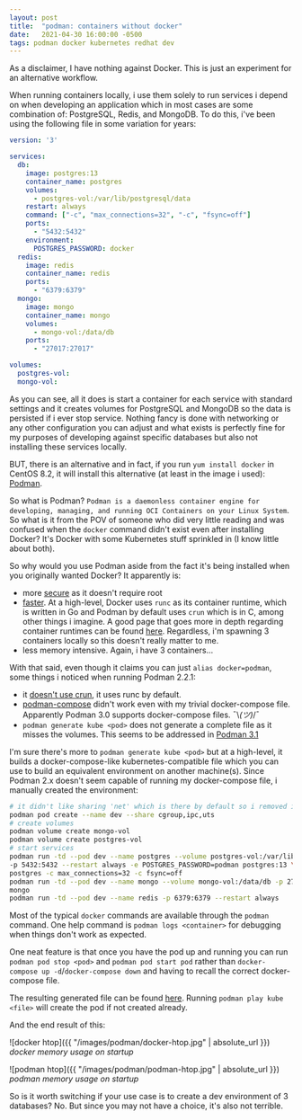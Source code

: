 ```yaml
---
layout: post
title:  "podman: containers without docker"
date:   2021-04-30 16:00:00 -0500
tags: podman docker kubernetes redhat dev
---
```


As a disclaimer, I have nothing against Docker. This is just an experiment for an alternative
workflow.

When running containers locally, i use them solely to run services i depend on 
when developing an application which in most cases are some combination of: PostgreSQL, Redis,
and MongoDB. To do this, i've been using the following file in some variation for years:

```yaml
version: '3'

services:
  db:
    image: postgres:13
    container_name: postgres
    volumes:
      - postgres-vol:/var/lib/postgresql/data
    restart: always
    command: ["-c", "max_connections=32", "-c", "fsync=off"]
    ports:
      - "5432:5432"
    environment:
      POSTGRES_PASSWORD: docker
  redis:
    image: redis
    container_name: redis
    ports:
      - "6379:6379"
  mongo:
    image: mongo
    container_name: mongo
    volumes:
      - mongo-vol:/data/db
    ports:
      - "27017:27017"

volumes:
  postgres-vol:
  mongo-vol:
```

As you can see, all it does is start a container for each service with standard settings and
it creates volumes for PostgreSQL and MongoDB so the data is persisted if i ever stop service.
Nothing fancy is done with networking or any other configuration you can adjust and what exists is
perfectly fine for my purposes of developing against specific databases but also not installing
these services locally.

BUT, there is an alternative and in fact, if you run `yum install docker` in CentOS 8.2, it will
install this alternative (at least in the image i used): [Podman](https://podman.io/).

So what is Podman? `Podman is a daemonless container engine for developing, managing, and running
OCI Containers on your Linux System`. So what is it from the POV of someone who did very little
reading and was confused when the `docker` command didn't exist even after installing Docker? It's
Docker with some Kubernetes stuff sprinkled in (I know little about both).

So why would you use Podman aside from the fact it's being installed when you originally wanted
Docker? It apparently is:

- more [secure](https://thenewstack.io/a-security-comparison-of-docker-cri-o-and-containerd/) as
  it doesn't require root
- [faster](https://www.redhat.com/sysadmin/introduction-crun). At a high-level, Docker uses
  `runc` as its container runtime, which is written in Go and Podman by default uses `crun`
  which is in C, among other things i imagine. A good page that goes more in depth
  regarding container runtimes can be found [here](https://www.capitalone.com/tech/cloud/container-runtime/).
  Regardless, i'm spawning 3 containers locally so this doesn't really matter to me.
- less memory intensive. Again, i have 3 containers...

With that said, even though it claims you can just `alias docker=podman`, some things i noticed
when running Podman 2.2.1:

- it [doesn't use crun](https://github.com/containers/podman/issues/8893), it uses runc by default.
- [podman-compose](https://github.com/containers/podman-compose) didn't work even with my trivial
  docker-compose file. Apparently Podman 3.0 supports docker-compose files. ¯\\_(ツ)_/¯
- `podman generate kube <pod>` does not generate a complete file as it misses the volumes.
  This seems to be addressed in [Podman 3.1](https://podman.io/releases/2021/04/02/podman-release-v3.1.0.html)

I'm sure there's more to `podman generate kube <pod>` but at a high-level, it builds a
docker-compose-like kubernetes-compatible file which you can use to build an equivalent environment
on another machine(s). Since Podman 2.x doesn't seem capable of running my docker-compose file, i
manually created the environment:

```bash
# it didn't like sharing 'net' which is there by default so i removed it
podman pod create --name dev --share cgroup,ipc,uts 
# create volumes
podman volume create mongo-vol
podman volume create postgres-vol
# start services
podman run -td --pod dev --name postgres --volume postgres-vol:/var/lib/postgresql/data \
-p 5432:5432 --restart always -e POSTGRES_PASSWORD=podman postgres:13 \
postgres -c max_connections=32 -c fsync=off
podman run -td --pod dev --name mongo --volume mongo-vol:/data/db -p 27017:27017 --restart always \
mongo
podman run -td --pod dev --name redis -p 6379:6379 --restart always
```

Most of the typical `docker` commands are available through the `podman` command. One help command is
`podman logs <container>` for debugging when things don't work as expected.

One neat feature is that once you have the pod up and running you can run `podman pod stop <pod>`
and `podman pod start pod` rather than `docker-compose up -d`/`docker-compose down` and having to
recall the correct docker-compose file.

The resulting generated file can be found
[here](https://gist.github.com/chungg/4c8ebe56359b92e53f992dc111cf0f12). Running
`podman play kube <file>` will create the pod if not created already.

And the end result of this:

![docker htop]({{ "/images/podman/docker-htop.jpg" | absolute_url }})
*docker memory usage on startup*

![podman htop]({{ "/images/podman/podman-htop.jpg" | absolute_url }})
*podman memory usage on startup*

So is it worth switching if your use case is to create a dev environment of 3 databases? No.
But since you may not have a choice, it's also not terrible. 

